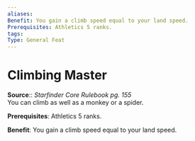 ```yaml
---
aliases: 
Benefit: You gain a climb speed equal to your land speed.
Prerequisites: Athletics 5 ranks.
tags: 
Type: General Feat
---
```


# Climbing Master

**Source**:: _Starfinder Core Rulebook pg. 155_  
You can climb as well as a monkey or a spider.

**Prerequisites**: Athletics 5 ranks.

**Benefit**: You gain a climb speed equal to your land speed.
